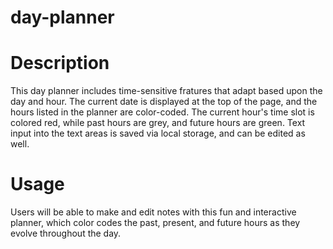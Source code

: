 # day-planner

# Description

This day planner includes time-sensitive fratures that adapt based upon the day and hour. The current date is displayed at the top of the page, and the hours listed in the planner are color-coded. The current hour's time slot is colored red, while past hours are grey, and future hours are green. Text input into the text areas is saved via local storage, and can be edited as well.

# Usage

Users will be able to make and edit notes with this fun and interactive planner, which color codes the past, present, and future hours as they evolve throughout the day. 